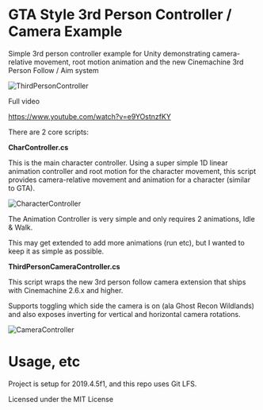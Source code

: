 # GTA Style 3rd Person Controller / Camera Example
Simple 3rd person controller example for Unity demonstrating camera-relative movement, root motion animation and the new Cinemachine 3rd Person Follow / Aim system

![ThirdPersonController](/Docs/ThirdPersonController.gif)

Full video

https://www.youtube.com/watch?v=e9YOstnzfKY

There are 2 core scripts:

**CharController.cs**

This is the main character controller. Using a super simple 1D linear animation controller and root motion for the character movement, this script provides camera-relative movement and animation for a character (similar to GTA).

![CharacterController](/Docs/CharacterController.png)

The Animation Controller is very simple and only requires 2 animations, Idle & Walk.

This may get extended to add more animations (run etc), but I wanted to keep it as simple as possible.

**ThirdPersonCameraController.cs**

This script wraps the new 3rd person follow camera extension that ships with Cinemachine 2.6.x and higher.

Supports toggling which side the camera is on (ala Ghost Recon Wildlands) and also exposes inverting for vertical and horizontal camera rotations.

![CameraController](/Docs/CameraController.png)

# Usage, etc #
Project is setup for 2019.4.5f1, and this repo uses Git LFS.

Licensed under the MIT License
